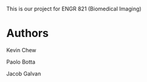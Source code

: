 This is our project for ENGR 821 (Biomedical Imaging) 

# Authors
Kevin Chew

Paolo Botta

Jacob Galvan
